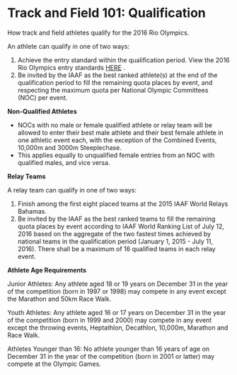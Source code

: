 Track and Field 101: Qualification
==================================

How track and field athletes qualify for the 2016 Rio Olympics.

An athlete can qualify in one of two ways:

1.  Achieve the entry standard within the qualification period. View the 2016 Rio Olympics entry standards [HERE](http://www.iaaf.org/competition/standards) .
2.  Be invited by the IAAF as the best ranked athlete(s) at the end of the qualification period to fill the remaining quota places by event, and respecting the maximum quota per National Olympic Committees (NOC) per event.

**Non-Qualified Athletes**

-   NOCs with no male or female qualified athlete or relay team will be allowed to enter their best male athlete and their best female athlete in one athletic event each, with the exception of the Combined Events, 10,000m and 3000m Steeplechase.
-   This applies equally to unqualified female entries from an NOC with qualified males, and vice versa.

**Relay Teams**

A relay team can qualify in one of two ways:

1.  Finish among the first eight placed teams at the 2015 IAAF World Relays Bahamas.
2.  Be invited by the IAAF as the best ranked teams to fill the remaining quota places by event according to IAAF World Ranking List of July 12, 2016 based on the aggregate of the two fastest times achieved by national teams in the qualification period (January 1, 2015 - July 11, 2016). There shall be a maximum of 16 qualified teams in each relay event.

**Athlete Age Requirements**

Junior Athletes: Any athlete aged 18 or 19 years on December 31 in the year of the competition (born in 1997 or 1998) may compete in any event except the Marathon and 50km Race Walk.

Youth Athletes: Any athlete aged 16 or 17 years on December 31 in the year of the competition (born in 1999 and 2000) may compete in any event except the throwing events, Heptathlon, Decathlon, 10,000m, Marathon and Race Walk.

Athletes Younger than 16: No athlete younger than 16 years of age on December 31 in the year of the competition (born in 2001 or latter) may compete at the Olympic Games.


